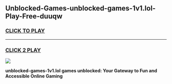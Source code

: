 
## Unblocked-Games-unblocked-games-1v1.lol-Play-Free-duuqw
<h3>
<a href="https://premium76.site?title=unblocked-games-1v1.lol&ref=24M">CLICK TO PLAY</a></h3>
<hr>

<h3>
<a href="https://premium76.site?title=unblocked-games-1v1.lol&ref=24M">CLICK 2 PLAY</a>
  
</h3>

<a href="https://premium76.site?title=unblocked-games-1v1.lol&ref=24M"><img src="https://clearcache.store/games.png"></a>


**unblocked-games-1v1.lol games unblocked: Your Gateway to Fun and Accessible Online Gaming**
